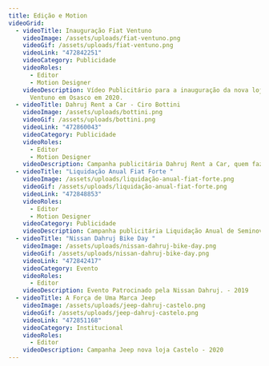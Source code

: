 ```yaml
---
title: Edição e Motion
videoGrid:
  - videoTitle: Inauguração Fiat Ventuno
    videoImage: /assets/uploads/fiat-ventuno.png
    videoGif: /assets/uploads/fiat-ventuno.png
    videoLink: "472842251"
    videoCategory: Publicidade
    videoRoles:
      - Editor
      - Motion Designer
    videoDescription: Vídeo Publicitário para a inauguração da nova loja da Fiat
      Ventuno em Osasco em 2020.
  - videoTitle: Dahruj Rent a Car - Ciro Bottini
    videoImage: /assets/uploads/bottini.png
    videoGif: /assets/uploads/bottini.png
    videoLink: "472860043"
    videoCategory: Publicidade
    videoRoles:
      - Editor
      - Motion Designer
    videoDescription: Campanha publicitária Dahruj Rent a Car, quem faz conta assina. - 2020
  - videoTitle: "Liquidação Anual Fiat Forte "
    videoImage: /assets/uploads/liquidação-anual-fiat-forte.png
    videoGif: /assets/uploads/liquidação-anual-fiat-forte.png
    videoLink: "472848853"
    videoRoles:
      - Editor
      - Motion Designer
    videoCategory: Publicidade
    videoDescription: Campanha publicitária Liquidação Anual de Seminovos Fiat Forte - 2019
  - videoTitle: "Nissan Dahruj Bike Day "
    videoImage: /assets/uploads/nissan-dahruj-bike-day.png
    videoGif: /assets/uploads/nissan-dahruj-bike-day.png
    videoLink: "472842417"
    videoCategory: Evento
    videoRoles:
      - Editor
    videoDescription: Evento Patrocinado pela Nissan Dahruj. - 2019
  - videoTitle: A Força de Uma Marca Jeep
    videoImage: /assets/uploads/jeep-dahruj-castelo.png
    videoGif: /assets/uploads/jeep-dahruj-castelo.png
    videoLink: "472851168"
    videoCategory: Institucional
    videoRoles:
      - Editor
    videoDescription: Campanha Jeep nova loja Castelo - 2020
---
```


